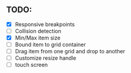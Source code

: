 ## TODO: 
- [x] Responsive breakpoints
- [ ] Collision detection
- [x] Min/Max item size
- [ ] Bound item to grid container
- [ ] Drag item from one grid and drop to another
- [ ] Customize resize handle
- [ ] touch screen